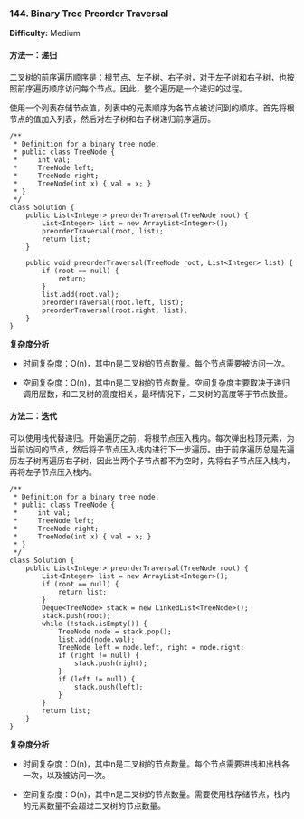 ### 144. Binary Tree Preorder Traversal

**Difficulty:** Medium

#### 方法一：递归

二叉树的前序遍历顺序是：根节点、左子树、右子树，对于左子树和右子树，也按照前序遍历顺序访问每个节点。因此，整个遍历是一个递归的过程。

使用一个列表存储节点值，列表中的元素顺序为各节点被访问到的顺序。首先将根节点的值加入列表，然后对左子树和右子树递归前序遍历。

```
/**
 * Definition for a binary tree node.
 * public class TreeNode {
 *     int val;
 *     TreeNode left;
 *     TreeNode right;
 *     TreeNode(int x) { val = x; }
 * }
 */
class Solution {
    public List<Integer> preorderTraversal(TreeNode root) {
        List<Integer> list = new ArrayList<Integer>();
        preorderTraversal(root, list);
        return list;
    }

    public void preorderTraversal(TreeNode root, List<Integer> list) {
        if (root == null) {
            return;
        }
        list.add(root.val);
        preorderTraversal(root.left, list);
        preorderTraversal(root.right, list);
    }
}
```

**复杂度分析**

- 时间复杂度：O(n)，其中n是二叉树的节点数量。每个节点需要被访问一次。

- 空间复杂度：O(n)，其中n是二叉树的节点数量。空间复杂度主要取决于递归调用层数，和二叉树的高度相关，最坏情况下，二叉树的高度等于节点数量。

#### 方法二：迭代

可以使用栈代替递归。开始遍历之前，将根节点压入栈内。每次弹出栈顶元素，为当前访问的节点，然后将子节点压入栈内进行下一步遍历。由于前序遍历总是先遍历左子树再遍历右子树，因此当两个子节点都不为空时，先将右子节点压入栈内，再将左子节点压入栈内。

```
/**
 * Definition for a binary tree node.
 * public class TreeNode {
 *     int val;
 *     TreeNode left;
 *     TreeNode right;
 *     TreeNode(int x) { val = x; }
 * }
 */
class Solution {
    public List<Integer> preorderTraversal(TreeNode root) {
        List<Integer> list = new ArrayList<Integer>();
        if (root == null) {
            return list;
        }
        Deque<TreeNode> stack = new LinkedList<TreeNode>();
        stack.push(root);
        while (!stack.isEmpty()) {
            TreeNode node = stack.pop();
            list.add(node.val);
            TreeNode left = node.left, right = node.right;
            if (right != null) {
                stack.push(right);
            }
            if (left != null) {
                stack.push(left);
            }
        }
        return list;
    }
}
```

**复杂度分析**

- 时间复杂度：O(n)，其中n是二叉树的节点数量。每个节点需要进栈和出栈各一次，以及被访问一次。

- 空间复杂度：O(n)，其中n是二叉树的节点数量。需要使用栈存储节点，栈内的元素数量不会超过二叉树的节点数量。
